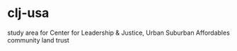# clj-usa
study area for Center for Leadership &amp; Justice, Urban Suburban Affordables community land trust
